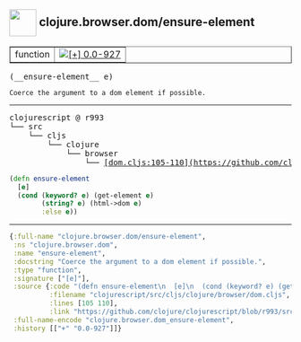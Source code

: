 ## <img width="48px" valign="middle" src="http://i.imgur.com/Hi20huC.png"> clojure.browser.dom/ensure-element

 <table border="1">
<tr>
<td>function</td>
<td><a href="https://github.com/cljsinfo/api-refs/tree/0.0-927"><img valign="middle" alt="[+] 0.0-927" src="https://img.shields.io/badge/+-0.0--927-lightgrey.svg"></a> </td>
</tr>
</table>

 <samp>
(__ensure-element__ e)<br>
</samp>

```
Coerce the argument to a dom element if possible.
```

---

 <pre>
clojurescript @ r993
└── src
    └── cljs
        └── clojure
            └── browser
                └── <ins>[dom.cljs:105-110](https://github.com/clojure/clojurescript/blob/r993/src/cljs/clojure/browser/dom.cljs#L105-L110)</ins>
</pre>

```clj
(defn ensure-element
  [e]
  (cond (keyword? e) (get-element e)
        (string? e) (html->dom e)
        :else e))
```


---

```clj
{:full-name "clojure.browser.dom/ensure-element",
 :ns "clojure.browser.dom",
 :name "ensure-element",
 :docstring "Coerce the argument to a dom element if possible.",
 :type "function",
 :signature ["[e]"],
 :source {:code "(defn ensure-element\n  [e]\n  (cond (keyword? e) (get-element e)\n        (string? e) (html->dom e)\n        :else e))",
          :filename "clojurescript/src/cljs/clojure/browser/dom.cljs",
          :lines [105 110],
          :link "https://github.com/clojure/clojurescript/blob/r993/src/cljs/clojure/browser/dom.cljs#L105-L110"},
 :full-name-encode "clojure.browser.dom_ensure-element",
 :history [["+" "0.0-927"]]}

```

